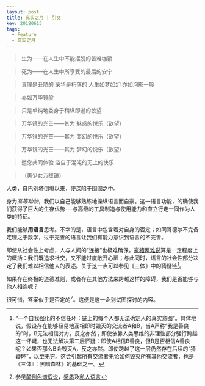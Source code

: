 ```yaml
---
layout: post
title: 真实之月 | 引文
key: 20180613
tags:
  - Feature
  - 真实之月
---
```


>生为——在人生中不能摆脱的苦难枷锁

>死为——在人生中所享受的最后的安宁

>真理是丑陋的 荣华是朽落的 人生如梦如幻 亦如泡影一般

>亦如万华镜般

>只是单纯地委身于稍纵即逝的欲望

>万华镜的光芒——其为 魅惑的悦乐（欲望）

>万华镜的光芒——其为 变幻的悦乐（欲望）

>万华镜的光芒——其为 梦幻的悦乐（欲望）

>邀您共同体验 溢自于混沌的无上的快乐

>（美少女万拔镜）

<!--more-->

人类，自巴别塔倒塌以来，便深陷于囹圄之中。

身为*高等动物*，我们以自己能够熟练地操纵语言而自豪。这一语言功能，的确使我们获得了巨大的生存优势---与高级的工具制造与使用能力和直立行走一同作为人类的特征。

我们能够**用语言**思考。不幸的是，语言中包含着对自身的否定；如同哥德尔不完备定理之于数学，过于完善的语言让我们有能力意识到语言的不完善。

即使从社会性上考虑，人与人间的“连接”也极难确保。[豪猪两难说](https://en.wikipedia.org/wiki/Hedgehog%27s_dilemma)算是一定程度上的概括：我们既追求社交，又不能过度敞开心扉；与此同时，语言的社会性部分决定了我们难以相信他人的表述。关于这一点可以参见《三体》中的猜疑链[^猜疑链]。

如果存在终极的道德准则，或者存在其他方法来跨越这样的障碍，我们是否能够与他人相连呢？

很可惜，答案似乎是否定的[^否定]。这便是这一企划试图探讨的内容。


[^猜疑链]: “一个自我强化的不信任环：链上的每个人都无法确定人的真实意图”。具体地说，假设存在能够轻易地互相即时毁灭的交流者A和B，当A声称“我是善良的”时，B无法相信对方，反之亦然；即使依靠人类思维的非理性部分强行跨越这一怀疑，也无法解决第二层怀疑：即使A相信B善良，但B是否相信A善良呢？如果否那么B会毁灭A，反之亦然。即使跨越了这一层仍然存在后续的“猜疑环”，以至无穷。这会引起所有交流者无论如何毁灭所有其他交流者，也是《三体II：黑暗森林》的基础之一。

[^否定]: 参见[颠倒色谱假说](https://en.wikipedia.org/wiki/Inverted_spectrum)，[感质](https://en.wikipedia.org/wiki/Qualia)及[私人语言](https://en.wikipedia.org/wiki/Private_language_argument)